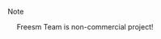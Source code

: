 > [!NOTE]
> <img src="https://github.com/user-attachments/assets/10c1d29f-39f6-4324-ad10-4785cdad01ec" width="14"> Freesm Team is non-commercial project!
